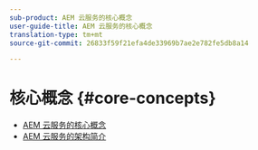 ```yaml
---
sub-product: AEM 云服务的核心概念
user-guide-title: AEM 云服务的核心概念
translation-type: tm+mt
source-git-commit: 26833f59f21efa4de33969b7ae2e782fe5db8a14

---
```



# 核心概念 {#core-concepts}

+ [AEM 云服务的核心概念](/help/core-concepts/home.md)
+ [AEM 云服务的架构简介](architecture.md)